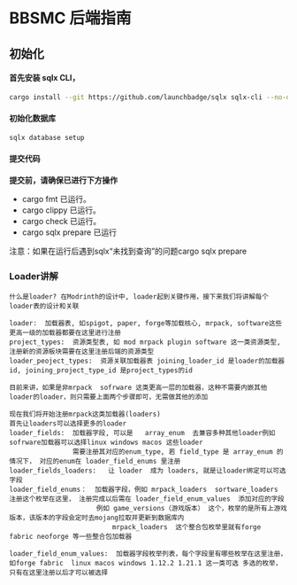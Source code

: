
# BBSMC 后端指南

## 初始化
#### 首先安装  sqlx CLI，

```bash
cargo install --git https://github.com/launchbadge/sqlx sqlx-cli --no-default-features --features postgres,rustls
```

#### 初始化数据库
```bash
sqlx database setup
```


#### 提交代码
**提交前，请确保已进行下方操作**
- cargo fmt  已运行。
- cargo clippy  已运行。
- cargo check  已运行。
- cargo sqlx prepare  已运行

注意：如果在运行后遇到sqlx“未找到查询”的问题cargo sqlx prepare


### Loader讲解

    什么是loader? 在Modrinth的设计中, loader起到关键作用，接下来我们将讲解每个loader表的设计和关联
    
    loader:  加载器表, 如spigot, paper, forge等加载核心, mrpack, software这些更高一级的加载器都要在这里进行注册
    project_types:  资源类型表, 如 mod mrpack plugin software 这一类资源类型, 注册新的资源板块需要在这里注册后端的资源类型
    loader_peoject_types:  资源关联加载器表 joining_loader_id 是loader的加载器id, joining_project_type_id 是project_types的id

    目前来讲，如果是非mrpack  sofrware 这类更高一层的加载器，这种不需要内嵌其他loader的loader，则只需要上面两个步骤即可，无需做其他的添加

    现在我们将开始注册mrpack这类加载器(loaders)
    首先让loaders可以选择更多的loader
    loader_fields:  加载器字段, 可以是   array_enum  去兼容多种其他loader例如sofrware加载器可以选择linux windows macos 这些loader
                    需要注册其对应的enum_type, 若 field_type 是 array_enum 的情况下， 对应的enum在 loader_field_enums 里注册
    loader_fields_loaders:   让 loader  成为 loaders, 就是让loader绑定可以可选字段
    loader_field_enums：  加载器字段，例如 mrpack_loaders  sortware_loaders  注册这个枚举在这里， 注册完成以后需在 loader_field_enum_values  添加对应的字段
                          例如 game_versions（游戏版本） 这个，枚举的是所有上游戏版本，该版本的字段会定时去mojang拉取并更新到数据库内
                              mrpack_loaders  这个整合包枚举里就有forge fabric neoforge 等一些整合包加载器
    
    loader_field_enum_values:  加载器字段枚举列表，每个字段里有哪些枚举在这里注册，如forge fabric  linux macos windows 1.12.2 1.21.1 这一类可选 多选的枚举，只有在这里注册以后才可以被选择

    